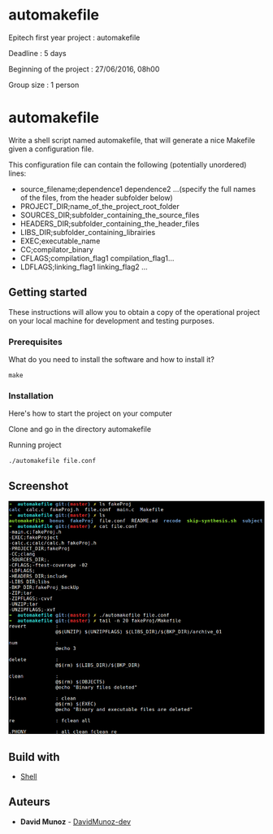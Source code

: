 # automakefile
Epitech first year project : automakefile

Deadline : 5 days

Beginning of the project : 27/06/2016, 08h00

Group size : 1 person

# automakefile

Write a shell script named automakefile, that will generate a nice Makefile given a configuration file.

This configuration file can contain the following (potentially unordered) lines:
* source_filename;dependence1 dependence2 ...(specify the full names of the files, from the header subfolder
below)
* PROJECT_DIR;name_of_the_project_root_folder
* SOURCES_DIR;subfolder_containing_the_source_files
* HEADERS_DIR;subfolder_containing_the_header_files
* LIBS_DIR;subfolder_containing_librairies
* EXEC;executable_name
* CC;compilator_binary
* CFLAGS;compilation_flag1 compilation_flag1...
* LDFLAGS;linking_flag1 linking_flag2 ...

## Getting started

These instructions will allow you to obtain a copy of the operational project on your local machine for development and testing purposes.

### Prerequisites

What do you need to install the software and how to install it?

```
make
```

### Installation

Here's how to start the project on your computer

Clone and go in the directory automakefile

Running project

```
./automakefile file.conf
```


## Screenshot

![Screenshot](screenshot/screen.png)

## Build with

* [Shell](https://en.wikipedia.org/wiki/Shell_(computing))

## Auteurs

* **David Munoz** - [DavidMunoz-dev](https://github.com/davidmunoz-dev)
